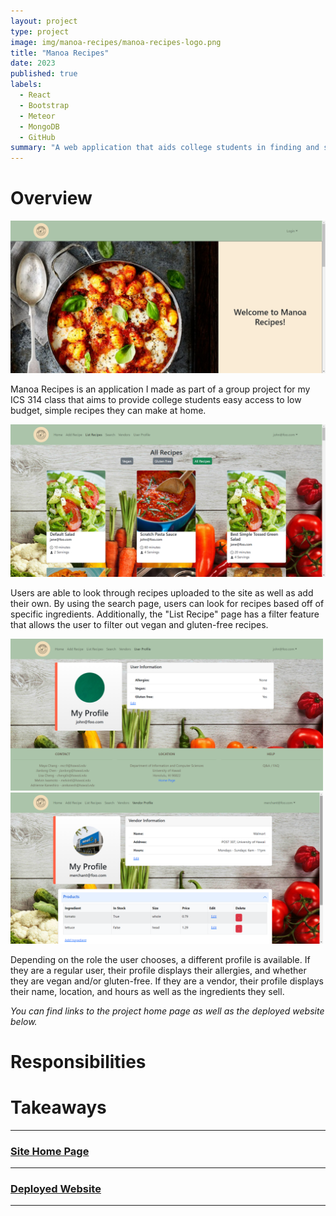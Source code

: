 ```yaml
---
layout: project
type: project
image: img/manoa-recipes/manoa-recipes-logo.png
title: "Manoa Recipes"
date: 2023
published: true
labels:
  - React
  - Bootstrap
  - Meteor
  - MongoDB
  - GitHub
summary: "A web application that aids college students in finding and sharing easy-to-make recipes."
---
```


# Overview

<img class="img-fluid" src="../img/manoa-recipes/manoa-recipes-landing-page.png">

Manoa Recipes is an application I made as part of a group project for my ICS 314 class that aims to provide college students easy access to low budget, simple recipes they can make at home.

<img class="img-fluid" src="../img/manoa-recipes/manoa-recipes-list.png">

Users are able to look through recipes uploaded to the site as well as add their own.  By using the search page, users can look for recipes based off of specific ingredients.  Additionally, the "List Recipe" page has a filter feature that allows the user to filter out vegan and gluten-free recipes.

<div class="text-center p-4">
    <img width="500px" class="img-fluid" src="../img/manoa-recipes/manoa-recipes-user-profile.png">
    <img width="500px" class="img-fluid" src="../img/manoa-recipes/manoa-recipes-vendor-profile.png">
</div>

Depending on the role the user chooses, a different profile is available.  If they are a regular user, their profile displays their allergies, and whether they are vegan and/or gluten-free.  If they are a vendor, their profile displays their name, location, and hours as well as the ingredients they sell.

*You can find links to the project home page as well as the deployed website below.*

# Responsibilities

# Takeaways

<hr>

### [Site Home Page](https://manoa-recipes.github.io/)

<hr>

### [Deployed Website](https://manoa-recipes.site/)

<hr>
